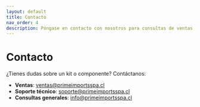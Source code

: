 ```yaml
---
layout: default
title: Contacto
nav_order: 4
description: Póngase en contacto con nosotros para consultas de ventas, soporte técnico o información general.
---
```


# Contacto

¿Tienes dudas sobre un kit o componente? Contáctanos:

- **Ventas**: [ventas@primeimportsspa.cl](mailto:ventas@primeimportsspa.cl)
- **Soporte técnico**: [soporte@primeimportsspa.cl](mailto:soporte@primeimportsspa.cl)
- **Consultas generales**: [info@primeimportsspa.cl](mailto:info@primeimportsspa.cl)
